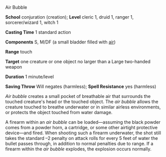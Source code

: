 Air Bubble

**School** conjuration (creation); **Level** cleric 1, druid 1, ranger 1, sorcerer/wizard 1, witch 1

**Casting Time** 1 standard action

**Components** S, M/DF (a small bladder filled with [air](/pathfinderRPG/prd/monsters/creatureTypes.html#_air-subtype))

**Range** touch

**Target** one creature or one object no larger than a Large two-handed weapon

**Duration** 1 minute/level

**Saving Throw** Will negates (harmless); **Spell Resistance** yes (harmless)

_Air bubble_ creates a small pocket of breathable air that surrounds the touched creature's head or the touched object. The _air bubble_ allows the creature touched to breathe underwater or in similar airless environments, or protects the object touched from water damage.

A firearm within an _air bubble_ can be loaded—assuming the black powder comes from a powder horn, a cartridge, or some other airtight protective device—and fired. When shooting such a firearm underwater, the shot still takes the standard –2 penalty on attack rolls for every 5 feet of water the bullet passes through, in addition to normal penalties due to range. If a firearm within the _air bubble_ explodes, the explosion occurs normally.

